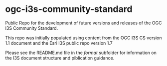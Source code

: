 # ogc-i3s-community-standard

Public Repo for the development of future versions and releases of the OGC I3S Community Standard.

This repo was initially populated using content from the OGC I3S CS version 1.1 document and the Esri I3S public repo version 1.7

Please see the README.md file in the _format_ subfolder for information on the I3S document structure and piblication guidance.
